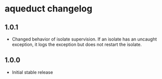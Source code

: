 # aqueduct changelog

## 1.0.1
- Changed behavior of isolate supervision. If an isolate has an uncaught exception, it logs the exception but does not restart the isolate.

## 1.0.0
- Initial stable release
